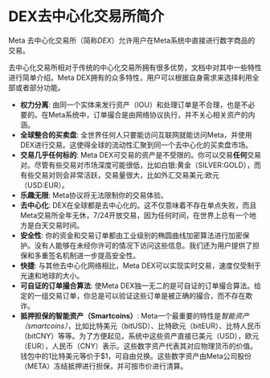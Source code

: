 # DEX去中心化交易所简介

Meta 去中心化交易所（简称*DEX*）允许用户在Meta系统中直接进行数字商品的交易。

去中心化交易所相对于传统的中心化交易所拥有很多优势，文档中对其中一些特性进行简单介绍。Meta DEX拥有的众多特性，用户可以根据自身需求来选择利用全部或者部分功能。

* **权力分离**: 
  由同一个实体来发行资产（IOU）和处理订单是不合理，也是不必要的。在Meta系统中，订单撮合是由网络协议执行，并不关心相关资产的内涵。
* **全球整合的买卖盘**:
  全世界任何人只要能访问互联网就能访问Meta，并使用DEX进行交易。这使得全球的流动性汇聚到同一个去中心化的买卖盘市场。
* **交易几乎任何标的**:
  Meta DEX可交易的资产是不受限的。你可以交易**任何**交易对。尽管有些交易对市场深度可能很低，比如白银:黄金（SILVER:GOLD），而有些交易对则会非常活跃，交易量很大，比如外汇交易美元:欧元（USD:EUR）。
* **乐趣无限**:
  Meta协议将无法限制你的交易体验。
* **去中心化**:
  DEX在全球都是去中心化的。这不仅意味着不存在单点失败，而且Meta交易所全年无休，7/24开放交易，因为任何时间，在世界上总有一个地方是白天交易时间。
* **安全性**:
  你的资金和交易订单都由工业级别的椭圆曲线加密算法进行加密保护。没有人能够在未经你许可的情况下访问这些信息。我们还为用户提供了担保和多重签名机制进一步提高安全性。
* **快捷**:
  与其他去中心化网络相比，Meta DEX可以实现实时交易，速度仅受制于光速和地球的大小。
* **可自证的订单撮合算法**:
  使Meta DEX独一无二的是可自证的订单撮合算法。给定的一组交易订单，你总是可以验证这些订单是被正确的撮合，而不存在欺诈。
* **抵押担保的智能资产（Smartcoins）**:
  Meta一个最重要的特性是*智能资产（smartcoins）*，比如比特美元（bitUSD）、比特欧元（bitEUR）、比特人民币（bitCNY）等等。为了方便起见，系统中这些资产直接已美元（USD），欧元（EUR），人民币（CNY）表示。这些数字资产代表其对应物理货币的价值。钱包中的1比特美元等价于$1，可自由兑换。这些数字资产由Meta公司股份（META）冻结抵押进行担保，并可按市价进行清算。
